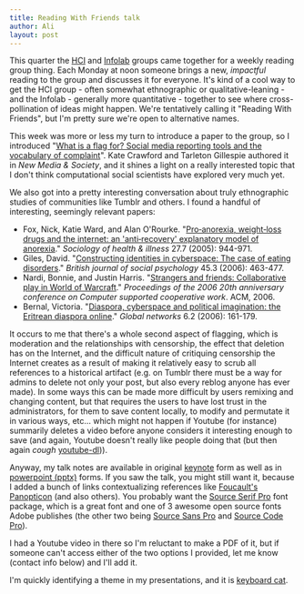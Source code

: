 ```yaml
---
title: Reading With Friends talk
author: Ali
layout: post
---
```


This quarter the [HCI][hcigroup] and [Infolab][infolabgroup] groups came together for a weekly reading group thing. Each Monday at noon someone brings a new, *impactful* reading to the group and discusses it for everyone. It's kind of a cool way to get the HCI group - often somewhat ethnographic or qualitative-leaning - and the Infolab - generally more quantitative - together to see where cross-pollination of ideas might happen. We're tentatively calling it "Reading With Friends", but I'm pretty sure we're open to alternative names.

This week was more or less my turn to introduce a paper to the group, so I introduced "[What is a flag for? Social media reporting tools and the vocabulary of complaint][paper]". Kate Crawford and Tarleton Gillespie authored it in *New Media & Society*, and it shines a light on a really interested topic that I don't think computational social scientists have explored very much yet.

We also got into a pretty interesting conversation about truly ethnographic studies of communities like Tumblr and others. I found a handful of interesting, seemingly relevant papers:

- Fox, Nick, Katie Ward, and Alan O'Rourke. "[Pro‐anorexia, weight‐loss drugs and the internet: an 'anti‐recovery' explanatory model of anorexia][fnwkoa2005]." *Sociology of health & illness* 27.7 (2005): 944-971.
- Giles, David. "[Constructing identities in cyberspace: The case of eating disorders][dg2006]." *British journal of social psychology* 45.3 (2006): 463-477.
- Nardi, Bonnie, and Justin Harris. "[Strangers and friends: Collaborative play in World of Warcraft][nbhj2006]." *Proceedings of the 2006 20th anniversary conference on Computer supported cooperative work*. ACM, 2006.
- Bernal, Victoria. "[Diaspora, cyberspace and political imagination: the Eritrean diaspora online][bv2006]." *Global networks* 6.2 (2006): 161-179.

It occurs to me that there's a whole second aspect of flagging, which is moderation and the relationships with censorship, the effect that deletion has on the Internet, and the difficult nature of critiquing censorship the Internet creates as a result of making it relatively easy to scrub all references to a historical artifact (e.g. on Tumblr there must be a way for admins to delete not only your post, but also every reblog anyone has ever made). In some ways this can be made more difficult by users remixing and changing content, but that requires the users to have lost trust in the administrators, for them to save content locally, to modify and permutate it in various ways, etc... which might not happen if Youtube (for instance) summarily deletes a video before anyone considers it interesting enough to save (and again, Youtube doesn't really like people doing that (but then again *cough* [youtube-dl][youtubedl])).

Anyway, my talk notes are available in original [keynote][presentationkeynote] form as well as in [powerpoint (pptx)][presentationpptx] forms. If you saw the talk, you might still want it, because I added a bunch of links contextualizing references like [Foucault's Panopticon][panopticon] (and also others). You probably want the [Source Serif Pro][source serif] font package, which is a great font and one of 3 awesome open source fonts Adobe publishes (the other two being [Source Sans Pro][source sans] and [Source Code Pro][source code]).

I had a Youtube video in there so I'm reluctant to make a PDF of it, but if someone can't access either of the two options I provided, let me know (contact info below) and I'll add it.

I'm quickly identifying a theme in my presentations, and it is [keyboard cat][keyboardcat].

[hcigroup]: //hci.stanford.edu/
[infolabgroup]: //infolab.stanford.edu/
[presentationkeynote]: /media/presentations/flags.key
[presentationpptx]: /media/presentations/flags.pptx
[keyboardcat]: //www.youtube.com/watch?v=J---aiyznGQ
[source serif]: //github.com/adobe-fonts/source-serif-pro
[source code]: //github.com/adobe-fonts/source-code-pro
[source sans]: //github.com/adobe-fonts/source-sans-pro
[panopticon]: //en.wikipedia.org/wiki/Panopticon
[youtubedl]: //rg3.github.io/youtube-dl/
[fnwkoa2005]: //onlinelibrary.wiley.com/doi/10.1111/j.1467-9566.2005.00465.x/full
[dg2006]: //citeseerx.ist.psu.edu/viewdoc/download?doi=10.1.1.413.2943&rep=rep1&type=pdf
[nbhj2006]: //www.pensivepuffin.com/dwmcphd/syllabi/info447_au10/readings/nardi.harris.WoW.CSCW06.pdf
[bv2006]: //is.muni.cz/el/1423/podzim2006/SAN209/um/Bernal__Victoria._2006._Diaspora__cyberspace_and_political_imagination._The_Eritrean_diaspora_online.pdf
[paper]: http://nms.sagepub.com/content/early/2014/07/15/1461444814543163.full

